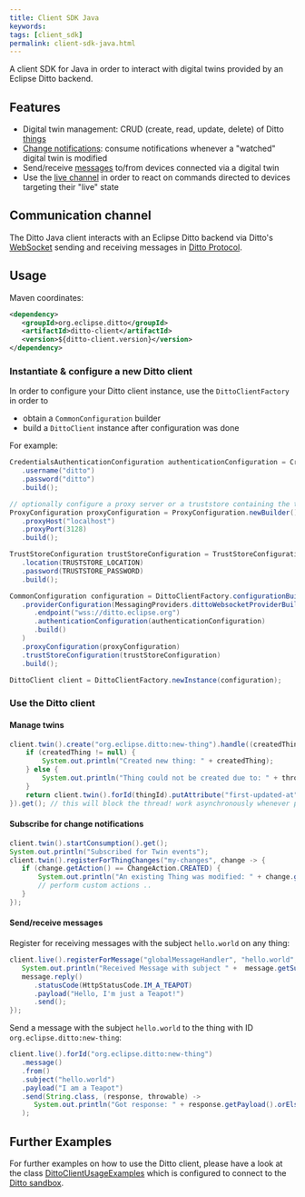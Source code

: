```yaml
---
title: Client SDK Java
keywords: 
tags: [client_sdk]
permalink: client-sdk-java.html
---
```


A client SDK for Java in order to interact with digital twins provided by an Eclipse Ditto backend.

## Features

* Digital twin management: CRUD (create, read, update, delete) of Ditto [things](https://www.eclipse.org/ditto/basic-thing.html)
* [Change notifications](https://www.eclipse.org/ditto/basic-changenotifications.html): 
  consume notifications whenever a "watched" digital twin is modified 
* Send/receive [messages](https://www.eclipse.org/ditto/basic-messages.html) to/from devices connected via a digital twin
* Use the [live channel](https://www.eclipse.org/ditto/protocol-twinlive.html#live) in order to react on commands directed
  to devices targeting their "live" state

## Communication channel

The Ditto Java client interacts with an Eclipse Ditto backend via Ditto's 
[WebSocket](https://www.eclipse.org/ditto/httpapi-protocol-bindings-websocket.html) sending and receiving messages
in [Ditto Protocol](https://www.eclipse.org/ditto/protocol-overview.html).

## Usage

Maven coordinates:

```xml
<dependency>
   <groupId>org.eclipse.ditto</groupId>
   <artifactId>ditto-client</artifactId>
   <version>${ditto-client.version}</version>
</dependency>
```

### Instantiate & configure a new Ditto client

In order to configure your Ditto client instance, use the `DittoClientFactory` in order to 
* obtain a `CommonConfiguration` builder
* build a `DittoClient` instance after configuration was done

For example:

```java
CredentialsAuthenticationConfiguration authenticationConfiguration = CredentialsAuthenticationConfiguration.newBuilder()
   .username("ditto")
   .password("ditto")
   .build();

// optionally configure a proxy server or a truststore containing the trusted CAs for SSL connection establishment
ProxyConfiguration proxyConfiguration = ProxyConfiguration.newBuilder()
   .proxyHost("localhost")
   .proxyPort(3128)
   .build();

TrustStoreConfiguration trustStoreConfiguration = TrustStoreConfiguration.newBuilder()
   .location(TRUSTSTORE_LOCATION)
   .password(TRUSTSTORE_PASSWORD)
   .build();

CommonConfiguration configuration = DittoClientFactory.configurationBuilder()
   .providerConfiguration(MessagingProviders.dittoWebsocketProviderBuilder()
      .endpoint("wss://ditto.eclipse.org")
      .authenticationConfiguration(authenticationConfiguration)
      .build()
   )
   .proxyConfiguration(proxyConfiguration)
   .trustStoreConfiguration(trustStoreConfiguration)
   .build();

DittoClient client = DittoClientFactory.newInstance(configuration);
```

### Use the Ditto client

#### Manage twins

```java
client.twin().create("org.eclipse.ditto:new-thing").handle((createdThing, throwable) -> {
    if (createdThing != null) {
        System.out.println("Created new thing: " + createdThing);
    } else {
        System.out.println("Thing could not be created due to: " + throwable.getMessage());
    }
    return client.twin().forId(thingId).putAttribute("first-updated-at", OffsetDateTime.now().toString());
}).get(); // this will block the thread! work asynchronously whenever possible!
```

#### Subscribe for change notifications

```java
client.twin().startConsumption().get();
System.out.println("Subscribed for Twin events");
client.twin().registerForThingChanges("my-changes", change -> {
   if (change.getAction() == ChangeAction.CREATED) {
       System.out.println("An existing Thing was modified: " + change.getThing());
       // perform custom actions ..
   }
});
```

#### Send/receive messages

Register for receiving messages with the subject `hello.world` on any thing:

```java
client.live().registerForMessage("globalMessageHandler", "hello.world", message -> {
   System.out.println("Received Message with subject " +  message.getSubject());
   message.reply()
      .statusCode(HttpStatusCode.IM_A_TEAPOT)
      .payload("Hello, I'm just a Teapot!")
      .send();
});
```

Send a message with the subject `hello.world` to the thing with ID `org.eclipse.ditto:new-thing`:

```java
client.live().forId("org.eclipse.ditto:new-thing")
   .message()
   .from()
   .subject("hello.world")
   .payload("I am a Teapot")
   .send(String.class, (response, throwable) ->
      System.out.println("Got response: " + response.getPayload().orElse(null))
   );
```

## Further Examples

For further examples on how to use the Ditto client, please have a look at the class 
[DittoClientUsageExamples](https://github.com/eclipse/ditto-clients/blob/master/java/src/test/java/org/eclipse/ditto/client/DittoClientUsageExamples.java)
 which is configured to connect to the [Ditto sandbox](https://ditto.eclipse.org).
